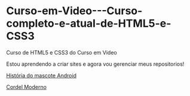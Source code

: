 # Curso-em-Video---Curso-completo-e-atual-de-HTML5-e-CSS3
 Curso de HTML5 e CSS3 do Curso em Video

Estou aprendendo a criar sites e agora vou gerenciar meus repositorios!

<a href="https://arthuroliveira96.github.io/Curso-em-Video---Curso-completo-e-atual-de-HTML5-e-CSS3/Modulo%202/desafios/d010v2/index.html">História do mascote Android</a>

<a href="https://arthuroliveira96.github.io/Curso-em-Video---Curso-completo-e-atual-de-HTML5-e-CSS3/Modulo%203/Capitulo%2020/d00/index.html">Cordel Moderno</a>